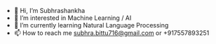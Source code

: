 - 👋 Hi, I’m Subhrashankha
- 👀 I’m interested in Machine Learning / AI
- 🌱 I’m currently learning Natural Language Processing
- 📫 How to reach me subhra.bittu716@gmail.com or +917557893251

<!---
bitsubhro/bitsubhro is a ✨ special ✨ repository because its `README.md` (this file) appears on your GitHub profile.
You can click the Preview link to take a look at your changes.
--->
